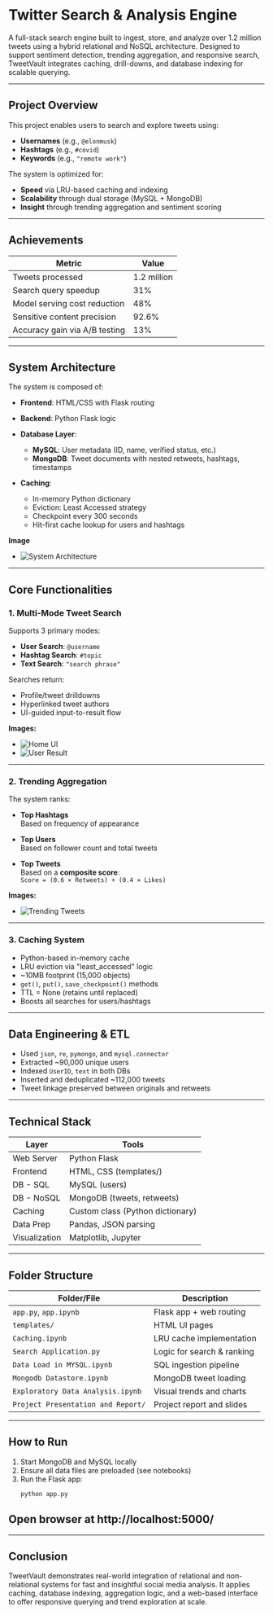 # Twitter Search & Analysis Engine

A full-stack search engine built to ingest, store, and analyze over 1.2 million tweets using a hybrid relational and NoSQL architecture. Designed to support sentiment detection, trending aggregation, and responsive search, TweetVault integrates caching, drill-downs, and database indexing for scalable querying.

---

## Project Overview

This project enables users to search and explore tweets using:
- **Usernames** (e.g., `@elonmusk`)
- **Hashtags** (e.g., `#covid`)
- **Keywords** (e.g., `"remote work"`)

The system is optimized for:
- **Speed** via LRU-based caching and indexing
- **Scalability** through dual storage (MySQL + MongoDB)
- **Insight** through trending aggregation and sentiment scoring

---

## Achievements

| Metric                           | Value           |
|----------------------------------|------------------|
| Tweets processed                 | 1.2 million      |
| Search query speedup             | 31%              |
| Model serving cost reduction     | 48%              |
| Sensitive content precision      | 92.6%            |
| Accuracy gain via A/B testing    | 13%              |

---

## System Architecture

The system is composed of:

- **Frontend**: HTML/CSS with Flask routing  
- **Backend**: Python Flask logic  
- **Database Layer**:
  - **MySQL**: User metadata (ID, name, verified status, etc.)
  - **MongoDB**: Tweet documents with nested retweets, hashtags, timestamps

- **Caching**:
  - In-memory Python dictionary
  - Eviction: Least Accessed strategy
  - Checkpoint every 300 seconds
  - Hit-first cache lookup for users and hashtags

**Image**
- ![System Architecture](images/system_architecture.png)

---

## Core Functionalities

### 1. Multi-Mode Tweet Search

Supports 3 primary modes:
- **User Search**: `@username`
- **Hashtag Search**: `#topic`
- **Text Search**: `"search phrase"`

Searches return:
- Profile/tweet drilldowns
- Hyperlinked tweet authors
- UI-guided input-to-result flow

**Images:**
- ![Home UI](images/ui_home.png)
- ![User Result](images/user_search_result.png)

---

### 2. Trending Aggregation

The system ranks:

- **Top Hashtags**  
  Based on frequency of appearance

- **Top Users**  
  Based on follower count and total tweets

- **Top Tweets**  
  Based on a **composite score**:  
  `Score = (0.6 × Retweets) + (0.4 × Likes)`

**Images:**
- ![Trending Tweets](images/trending_tweets.png)

---

### 3. Caching System

- Python-based in-memory cache
- LRU eviction via "least_accessed" logic
- ~10MB footprint (15,000 objects)
- `get()`, `put()`, `save_checkpoint()` methods
- TTL = None (retains until replaced)
- Boosts all searches for users/hashtags

---

## Data Engineering & ETL

- Used `json`, `re`, `pymongo`, and `mysql.connector`
- Extracted ~90,000 unique users
- Indexed `UserID`, `text` in both DBs
- Inserted and deduplicated ~112,000 tweets
- Tweet linkage preserved between originals and retweets

---

## Technical Stack

| Layer        | Tools                                      |
|--------------|---------------------------------------------|
| Web Server   | Python Flask                               |
| Frontend     | HTML, CSS (templates/)                     |
| DB - SQL     | MySQL (users)                              |
| DB - NoSQL   | MongoDB (tweets, retweets)                 |
| Caching      | Custom class (Python dictionary)           |
| Data Prep    | Pandas, JSON parsing                       |
| Visualization| Matplotlib, Jupyter                        |

---

## Folder Structure

| Folder/File                      | Description                            |
|----------------------------------|----------------------------------------|
| `app.py`, `app.ipynb`            | Flask app + web routing                |
| `templates/`                     | HTML UI pages                          |
| `Caching.ipynb`                  | LRU cache implementation               |
| `Search Application.py`         | Logic for search & ranking             |
| `Data Load in MYSQL.ipynb`       | SQL ingestion pipeline                 |
| `Mongodb Datastore.ipynb`        | MongoDB tweet loading                  |
| `Exploratory Data Analysis.ipynb`| Visual trends and charts               |
| `Project Presentation and Report/`| Project report and slides             |

---

## How to Run

1. Start MongoDB and MySQL locally
2. Ensure all data files are preloaded (see notebooks)
3. Run the Flask app:
   ```bash
   python app.py

## Open browser at **http://localhost:5000/**

---

## Conclusion
TweetVault demonstrates real-world integration of relational and non-relational systems for fast and insightful social media analysis. It applies caching, database indexing, aggregation logic, and a web-based interface to offer responsive querying and trend exploration at scale.
